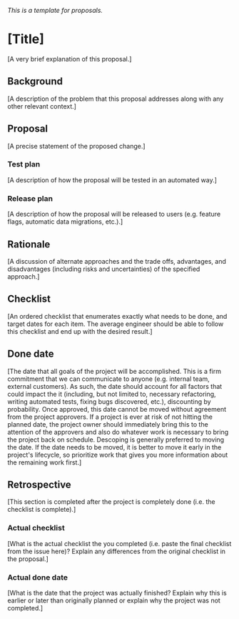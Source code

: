 _This is a template for proposals._

# [Title]

[A very brief explanation of this proposal.]

## Background

[A description of the problem that this proposal addresses along with any other relevant context.]

## Proposal

[A precise statement of the proposed change.]

### Test plan

[A description of how the proposal will be tested in an automated way.]

### Release plan

[A description of how the proposal will be released to users (e.g. feature flags, automatic data migrations, etc.).]

## Rationale

[A discussion of alternate approaches and the trade offs, advantages, and disadvantages (including risks and uncertainties) of the specified approach.]

## Checklist 

[An ordered checklist that enumerates exactly what needs to be done, and target dates for each item. The average engineer should be able to follow this checklist and end up with the desired result.]

## Done date

[The date that all goals of the project will be accomplished. This is a firm commitment that we can communicate to anyone (e.g. internal team, external customers). As such, the date should account for all factors that could impact the it (including, but not limited to, necessary refactoring, writing automated tests, fixing bugs discovered, etc.), discounting by probability. Once approved, this date cannot be moved without agreement from the project approvers. If a project is ever at risk of not hitting the planned date, the project owner should immediately bring this to the attention of the approvers and also do whatever work is necessary to bring the project back on schedule. Descoping is generally preferred to moving the date. If the date needs to be moved, it is better to move it early in the project's lifecycle, so prioritize work that gives you more information about the remaining work first.]

## Retrospective

[This section is completed after the project is completely done (i.e. the checklist is complete).]

### Actual checklist

[What is the actual checklist the you completed (i.e. paste the final checklist from the issue here)? Explain any differences from the original checklist in the proposal.]

### Actual done date

[What is the date that the project was actually finished? Explain why this is earlier or later than originally planned or explain why the project was not completed.]